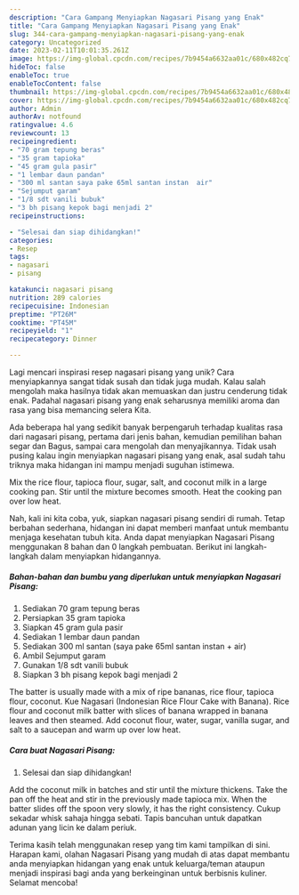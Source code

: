 ```yaml
---
description: "Cara Gampang Menyiapkan Nagasari Pisang yang Enak"
title: "Cara Gampang Menyiapkan Nagasari Pisang yang Enak"
slug: 344-cara-gampang-menyiapkan-nagasari-pisang-yang-enak
category: Uncategorized
date: 2023-02-11T10:01:35.261Z
image: https://img-global.cpcdn.com/recipes/7b9454a6632aa01c/680x482cq70/nagasari-pisang-foto-resep-utama.jpg
hideToc: false
enableToc: true
enableTocContent: false
thumbnail: https://img-global.cpcdn.com/recipes/7b9454a6632aa01c/680x482cq70/nagasari-pisang-foto-resep-utama.jpg
cover: https://img-global.cpcdn.com/recipes/7b9454a6632aa01c/680x482cq70/nagasari-pisang-foto-resep-utama.jpg
author: Admin
authorAv: notfound
ratingvalue: 4.6
reviewcount: 13
recipeingredient:
- "70 gram tepung beras"
- "35 gram tapioka"
- "45 gram gula pasir"
- "1 lembar daun pandan"
- "300 ml santan saya pake 65ml santan instan  air"
- "Sejumput garam"
- "1/8 sdt vanili bubuk"
- "3 bh pisang kepok bagi menjadi 2"
recipeinstructions:

- "Selesai dan siap dihidangkan!"
categories:
- Resep
tags:
- nagasari
- pisang

katakunci: nagasari pisang 
nutrition: 289 calories
recipecuisine: Indonesian
preptime: "PT26M"
cooktime: "PT45M"
recipeyield: "1"
recipecategory: Dinner

---
```





Lagi mencari inspirasi resep nagasari pisang yang unik? Cara menyiapkannya sangat tidak susah dan tidak juga mudah. Kalau salah mengolah maka hasilnya tidak akan memuaskan dan justru cenderung tidak enak. Padahal nagasari pisang yang enak seharusnya memiliki aroma dan rasa yang bisa memancing selera Kita.





Ada beberapa hal yang sedikit banyak berpengaruh terhadap kualitas rasa dari nagasari pisang, pertama dari jenis bahan, kemudian pemilihan bahan segar dan Bagus, sampai cara mengolah dan menyajikannya. Tidak usah pusing kalau ingin menyiapkan nagasari pisang yang enak,      asal sudah tahu triknya maka hidangan ini mampu menjadi suguhan istimewa.














Mix the rice flour, tapioca flour, sugar, salt, and coconut milk in a large cooking pan. Stir until the mixture becomes smooth. Heat the cooking pan over low heat.






Nah, kali ini kita coba, yuk, siapkan nagasari pisang sendiri di rumah. Tetap berbahan sederhana, hidangan ini dapat memberi manfaat untuk membantu menjaga kesehatan tubuh kita. Anda dapat menyiapkan Nagasari Pisang menggunakan 8 bahan dan 0 langkah pembuatan. Berikut ini langkah-langkah dalam menyiapkan hidangannya.

<!--inarticleads1-->

##### Bahan-bahan dan bumbu yang diperlukan untuk menyiapkan Nagasari Pisang:

1. Sediakan 70 gram tepung beras
1. Persiapkan 35 gram tapioka
1. Siapkan 45 gram gula pasir
1. Sediakan 1 lembar daun pandan
1. Sediakan 300 ml santan (saya pake 65ml santan instan + air)
1. Ambil Sejumput garam
1. Gunakan 1/8 sdt vanili bubuk
1. Siapkan 3 bh pisang kepok bagi menjadi 2


The batter is usually made with a mix of ripe bananas, rice flour, tapioca flour, coconut. Kue Nagasari (Indonesian Rice Flour Cake with Banana). Rice flour and coconut milk batter with slices of banana wrapped in banana leaves and then steamed. Add coconut flour, water, sugar, vanilla sugar, and salt to a saucepan and warm up over low heat. 

<!--inarticleads2-->

##### Cara buat Nagasari Pisang:


1. Selesai dan siap dihidangkan!

Add the coconut milk in batches and stir until the mixture thickens. Take the pan off the heat and stir in the previously made tapioca mix. When the batter slides off the spoon very slowly, it has the right consistency. Cukup sekadar whisk sahaja hingga sebati. Tapis bancuhan untuk dapatkan adunan yang licin ke dalam periuk. 

Terima kasih telah menggunakan resep yang tim kami tampilkan di sini. Harapan kami, olahan Nagasari Pisang yang mudah di atas dapat membantu anda menyiapkan hidangan yang enak untuk keluarga/teman ataupun menjadi inspirasi bagi anda yang berkeinginan untuk berbisnis kuliner. Selamat mencoba!
